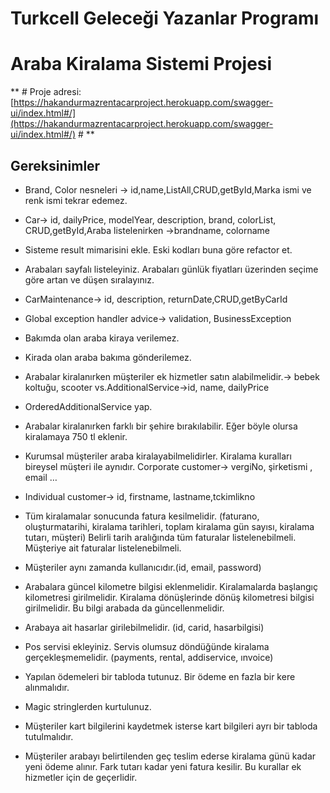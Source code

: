 # Turkcell Geleceği Yazanlar Programı

# Araba Kiralama Sistemi Projesi

** # Proje adresi: [https://hakandurmazrentacarproject.herokuapp.com/swagger-ui/index.html#/](https://hakandurmazrentacarproject.herokuapp.com/swagger-ui/index.html#/) #  **

## Gereksinimler

* Brand, Color nesneleri -> id,name,ListAll,CRUD,getById,Marka ismi ve renk ismi tekrar edemez.

* Car-> id, dailyPrice, modelYear, description, brand, colorList, CRUD,getById,Araba listelenirken ->brandname,
  colorname

* Sisteme result mimarisini ekle. Eski kodları buna göre refactor et.

* Arabaları sayfalı listeleyiniz. Arabaları günlük fiyatları üzerinden seçime göre artan ve düşen sıralayınız.

* CarMaintenance-> id, description, returnDate,CRUD,getByCarId

* Global exception handler advice-> validation, BusinessException

* Bakımda olan araba kiraya verilemez.

* Kirada olan araba bakıma gönderilemez.

* Arabalar kiralanırken müşteriler ek hizmetler satın alabilmelidir.-> bebek koltuğu, scooter vs.AdditionalService->id,
  name, dailyPrice

* OrderedAdditionalService yap.

* Arabalar kiralanırken farklı bir şehire bırakılabilir. Eğer böyle olursa kiralamaya 750 tl eklenir.

* Kurumsal müşteriler araba kiralayabilmelidirler. Kiralama kuralları bireysel müşteri ile aynıdır. Corporate customer->
  vergiNo, şirketismi , email …

* Individual customer-> id, firstname, lastname,tckimlikno

* Tüm kiralamalar sonucunda fatura kesilmelidir. (faturano, oluşturmatarihi, kiralama tarihleri, toplam kiralama gün
  sayısı, kiralama tutarı, müşteri) Belirli tarih aralığında tüm faturalar listelenebilmeli. Müşteriye ait faturalar
  listelenebilmeli.

* Müşteriler aynı zamanda kullanıcıdır.(id, email, password)

* Arabalara güncel kilometre bilgisi eklenmelidir. Kiralamalarda başlangıç kilometresi girilmelidir. Kiralama
  dönüşlerinde dönüş kilometresi bilgisi girilmelidir. Bu bilgi arabada da güncellenmelidir.

* Arabaya ait hasarlar girilebilmelidir. (id, carid, hasarbilgisi)

* Pos servisi ekleyiniz. Servis olumsuz döndüğünde kiralama gerçekleşmemelidir. (payments, rental, addiservice, ınvoice)

* Yapılan ödemeleri bir tabloda tutunuz. Bir ödeme en fazla bir kere alınmalıdır.

* Magic stringlerden kurtulunuz.

* Müşteriler kart bilgilerini kaydetmek isterse kart bilgileri ayrı bir tabloda tutulmalıdır.

* Müşteriler arabayı belirtilenden geç teslim ederse kiralama günü kadar yeni ödeme alınır. Fark tutarı kadar yeni
  fatura kesilir. Bu kurallar ek hizmetler için de geçerlidir.


